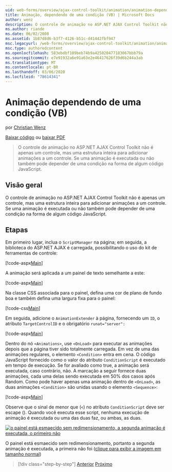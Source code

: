 ```yaml
---
uid: web-forms/overview/ajax-control-toolkit/animation/animation-depending-on-a-condition-vb
title: Animação, dependendo de uma condição (VB) | Microsoft Docs
author: wenz
description: O controle de animação no ASP.NET AJAX Control Toolkit não é apenas um controle, mas uma estrutura inteira para adicionar animações a um controle. Se uma animação é...
ms.author: riande
ms.date: 06/02/2008
ms.assetid: 1b87d8d6-b3f7-4126-b51c-d41442fbf947
msc.legacyurl: /web-forms/overview/ajax-control-toolkit/animation/animation-depending-on-a-condition-vb
msc.type: authoredcontent
ms.openlocfilehash: 583ebdbf109beb74b9a425020477183067bbb79a
ms.sourcegitcommit: e7e91932a6e91a63e2e46417626f39d6b244a3ab
ms.translationtype: MT
ms.contentlocale: pt-BR
ms.lasthandoff: 03/06/2020
ms.locfileid: "78614341"
---
```

# <a name="animation-depending-on-a-condition-vb"></a>Animação dependendo de uma condição (VB)

por [Christian Wenz](https://github.com/wenz)

[Baixar código](https://download.microsoft.com/download/f/9/a/f9a26acd-8df4-4484-8a18-199e4598f411/Animation4.vb.zip) ou [baixar PDF](https://download.microsoft.com/download/6/7/1/6718d452-ff89-4d3f-a90e-c74ec2d636a3/animation4VB.pdf)

> O controle de animação no ASP.NET AJAX Control Toolkit não é apenas um controle, mas uma estrutura inteira para adicionar animações a um controle. Se uma animação é executada ou não também pode depender de uma condição na forma de algum código JavaScript.

## <a name="overview"></a>Visão geral

O controle de animação no ASP.NET AJAX Control Toolkit não é apenas um controle, mas uma estrutura inteira para adicionar animações a um controle. Se uma animação é executada ou não também pode depender de uma condição na forma de algum código JavaScript.

## <a name="steps"></a>Etapas

Em primeiro lugar, inclua o `ScriptManager` na página; em seguida, a biblioteca do ASP.NET AJAX é carregada, possibilitando o uso do kit de ferramentas de controle:

[!code-aspx[Main](animation-depending-on-a-condition-vb/samples/sample1.aspx)]

A animação será aplicada a um painel de texto semelhante a este:

[!code-aspx[Main](animation-depending-on-a-condition-vb/samples/sample2.aspx)]

Na classe CSS associada para o painel, defina uma cor de plano de fundo boa e também defina uma largura fixa para o painel:

[!code-css[Main](animation-depending-on-a-condition-vb/samples/sample3.css)]

Em seguida, adicione o `AnimationExtender` à página, fornecendo um `ID`, o atributo `TargetControlID` e o obrigatório `runat="server":`

[!code-aspx[Main](animation-depending-on-a-condition-vb/samples/sample4.aspx)]

Dentro do nó `<Animations>`, use `<OnLoad>` para executar as animações depois que a página tiver sido totalmente carregada. Em vez de uma das animações regulares, o elemento `<Condition>` entra em cena. O código JavaScript fornecido como o valor do atributo `ConditionScript` é executado em tempo de execução. Se for avaliado como true, a animação será executada, caso contrário, não. A marcação a seguir fornece duas animações, cada uma delas sendo executada em 50% dos casos após Random. Como pode haver apenas uma animação dentro de `<OnLoad>`, as duas animações `<Condition>` são unidas usando o elemento `<Sequence>`:

[!code-aspx[Main](animation-depending-on-a-condition-vb/samples/sample5.aspx)]

Observe que o sinal de menor que (`<`) no atributo `ConditionScript` deve ser escape (). Quando você executa esse script, nenhuma execução de animação é executada ou uma das duas faz, ou ambas, as duas.

[![o painel está esmaecido sem redimensionamento, a segunda animação é executada, o primeiro não](animation-depending-on-a-condition-vb/_static/image2.png)](animation-depending-on-a-condition-vb/_static/image1.png)

O painel está esmaecido sem redimensionamento, portanto a segunda animação é executada, a primeira não foi ([clique para exibir a imagem em tamanho normal](animation-depending-on-a-condition-vb/_static/image3.png))

> [!div class="step-by-step"]
> [Anterior](executing-several-animations-after-each-other-vb.md)
> [Próximo](picking-one-animation-out-of-a-list-vb.md)
